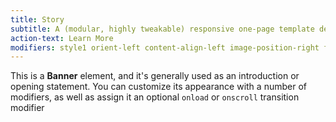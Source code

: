 ```yaml
---
title: Story
subtitle: A (modular, highly tweakable) responsive one-page template designed by <a href="https://html5up.net">HTML5 UP</a> and released for free under the <a href="https://html5up.net/license">Creative Commons</a>
action-text: Learn More
modifiers: style1 orient-left content-align-left image-position-right fullscreen onload-image-fade-in onload-content-fade-right
---
```


This is a <strong>Banner</strong> element, and it's generally used as an introduction or opening statement. You can customize its appearance with a number of modifiers, as well as assign it an optional <code>onload</code> or <code>onscroll</code> transition modifier

